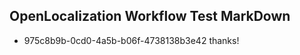## OpenLocalization Workflow Test MarkDown
* 975c8b9b-0cd0-4a5b-b06f-4738138b3e42 thanks!

<!--HONumber=Jul16_HO3-->


